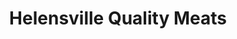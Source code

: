 ---
title: "Helensville Quality Meats"
url: /helensville/helensville-quality-meats/
shop: Metzgerei
---
